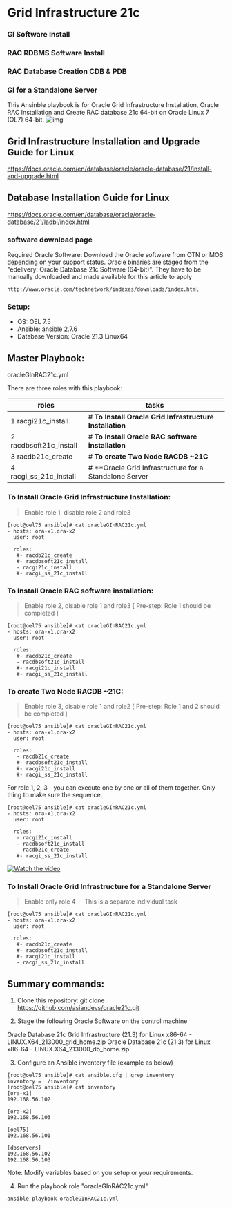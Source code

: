 # Grid Infrastructure 21c 
### GI Software Install
### RAC RDBMS Software Install
### RAC Database Creation CDB & PDB
### GI for a Standalone Server

This Ansinble playbook is for Oracle Grid Infrastructure Installation, Oracle RAC Installation and Create RAC database 21c 64-bit on Oracle Linux 7 (OL7) 64-bit.
![img](https://miro.medium.com/max/1400/1*Dn-ENgHGeaJk8kpJXE_Sdw.png)

## Grid Infrastructure Installation and Upgrade Guide for Linux
https://docs.oracle.com/en/database/oracle/oracle-database/21/install-and-upgrade.html

## Database Installation Guide for Linux
https://docs.oracle.com/en/database/oracle/oracle-database/21/ladbi/index.html

### software download page
Required Oracle Software: Download the Oracle software from OTN or MOS depending on your support status. Oracle binaries are staged from the "edelivery: Oracle Database 21c Software (64-bit)". They have to be manually downloaded and made available for this article to apply 
```
http://www.oracle.com/technetwork/indexes/downloads/index.html
```

### Setup:
 * OS: OEL 7.5 
 * Ansible: ansible 2.7.6
 * Database Version: Oracle 21.3 Linux64

## Master Playbook:
oracleGInRAC21c.yml

There are three roles with this playbook: 

roles                  | tasks
---------------------- | ---------------------------------
1 racgi21c_install     | # **To Install Oracle Grid Infrastructure Installation**
2 racdbsoft21c_install | # **To Install Oracle RAC software installation**
3 racdb21c_create      | # **To create Two Node RACDB ~21C**
4 racgi_ss_21c_install | # **Oracle Grid Infrastructure for a Standalone Server

### To Install Oracle Grid Infrastructure Installation:
> Enable role 1, disable role 2 and role3

```
[root@oel75 ansible]# cat oracleGInRAC21c.yml
- hosts: ora-x1,ora-x2
  user: root

  roles:
   #- racdb21c_create
   #- racdbsoft21c_install
   - racgi21c_install
   #- racgi_ss_21c_install
```

### To Install Oracle RAC software installation:
> Enable role 2, disable role 1 and role3 [ Pre-step: Role 1 should be completed ]
```
[root@oel75 ansible]# cat oracleGInRAC21c.yml
- hosts: ora-x1,ora-x2
  user: root

  roles:
   #- racdb21c_create
   - racdbsoft21c_install
   #- racgi21c_install
   #- racgi_ss_21c_install
```

### To create Two Node RACDB ~21C:
> Enable role 3, disable role 1 and role2 [ Pre-step: Role 1 and 2 should be completed ]
```
[root@oel75 ansible]# cat oracleGInRAC21c.yml
- hosts: ora-x1,ora-x2
  user: root

  roles:
   - racdb21c_create
   #- racdbsoft21c_install
   #- racgi21c_install
   #- racgi_ss_21c_install
```
For role 1, 2, 3 - you can execute one by one or all of them together. Only thing to make sure the sequence.
```
[root@oel75 ansible]# cat oracleGInRAC21c.yml
- hosts: ora-x1,ora-x2
  user: root

  roles:
   - racgi21c_install
   - racdbsoft21c_install
   - racdb21c_create
   #- racgi_ss_21c_install
```

[![Watch the video](https://imgur.com/gallery/g9zGd)](https://youtu.be/c3XGeZPkNRU)


### To Install Oracle Grid Infrastructure for a Standalone Server
> Enable only role 4 -- This is a separate individual task

```
[root@oel75 ansible]# cat oracleGInRAC21c.yml
- hosts: ora-x1,ora-x2
  user: root

  roles:
   #- racdb21c_create
   #- racdbsoft21c_install
   #- racgi21c_install
   - racgi_ss_21c_install
```

## Summary commands: 

1. Clone this repository:
    git clone https://github.com/asiandevs/oracle21c.git
    
2. Stage the following Oracle Software on the control machine

Oracle Database 21c Grid Infrastructure (21.3) for Linux x86-64
     - LINUX.X64_213000_grid_home.zip
Oracle Database 21c (21.3) for Linux x86-64 
     - LINUX.X64_213000_db_home.zip

3. Configure an Ansible inventory file (example as below) 
```
[root@oel75 ansible]# cat ansible.cfg | grep inventory
inventory = ./inventory
[root@oel75 ansible]# cat inventory
[ora-x1]
192.168.56.102

[ora-x2]
192.168.56.103

[oel75]
192.168.56.101

[dbservers]
192.168.56.102
192.168.56.103
```
Note: Modify variables based on you setup or your requirements. 

4. Run the playbook role "oracleGInRAC21c.yml"
```
ansible-playbook oracleGInRAC21c.yml  
```
